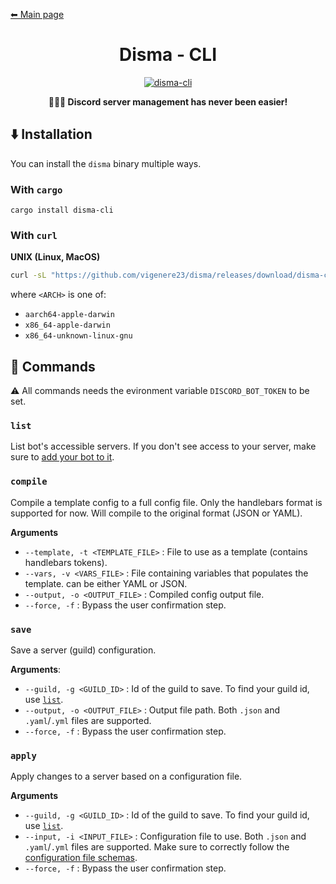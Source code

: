 [⬅ Main page](https://github.com/vigenere23/disma)

<div align="center">

# Disma - CLI

[![disma-cli](https://img.shields.io/crates/v/disma-cli)](https://crates.io/crates/disma-cli)

**👨🏼‍🔧 Discord server management has never been easier!**

</div>

## ⬇️ Installation

You can install the `disma` binary multiple ways.

### With `cargo`

```shell
cargo install disma-cli
```

### With `curl`

**UNIX (Linux, MacOS)**

```bash
curl -sL "https://github.com/vigenere23/disma/releases/download/disma-cli%2Fv<DISMA_CLI_VERSION>/disma-<ARCH>.tar.gz" | tar -xz
```

where `<ARCH>` is one of:

- `aarch64-apple-darwin`
- `x86_64-apple-darwin`
- `x86_64-unknown-linux-gnu`

## 🚀 Commands

⚠️ All commands needs the evironment variable `DISCORD_BOT_TOKEN` to be set.

### `list`

List bot's accessible servers. If you don't see access to your server, make sure to [add your bot to it](https://github.com/vigenere23/disma/blob/master/docs/bot.md).

### `compile`

Compile a template config to a full config file. Only the handlebars format is supported for now. Will compile to the original format (JSON or YAML).

**Arguments**

- `--template, -t <TEMPLATE_FILE>` : File to use as a template (contains handlebars tokens).
- `--vars, -v <VARS_FILE>` : File containing variables that populates the template. can be either YAML or JSON.
- `--output, -o <OUTPUT_FILE>` : Compiled config output file.
- `--force, -f` : Bypass the user confirmation step.

### `save`

Save a server (guild) configuration.

**Arguments**:

- `--guild, -g <GUILD_ID>` : Id of the guild to save. To find your guild id, use [`list`](#list).
- `--output, -o <OUTPUT_FILE>` : Output file path. Both `.json` and `.yaml`/`.yml` files are supported.
- `--force, -f` : Bypass the user confirmation step.

### `apply`

Apply changes to a server based on a configuration file.

**Arguments**

- `--guild, -g <GUILD_ID>` : Id of the guild to save. To find your guild id, use [`list`](#list).
- `--input, -i <INPUT_FILE>` : Configuration file to use. Both `.json` and `.yaml`/`.yml` files are supported. Make sure to correctly follow the [configuration file schemas](https://github.com/vigenere23/disma/blob/master/docs/config.json).
- `--force, -f` : Bypass the user confirmation step.
